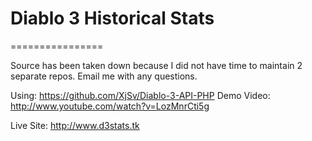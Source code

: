 #  Diablo 3 Historical Stats
================

Source has been taken down because I did not have time to maintain 2 separate repos. Email me with any questions.

Using: https://github.com/XjSv/Diablo-3-API-PHP
Demo Video: http://www.youtube.com/watch?v=LozMnrCti5g

Live Site: http://www.d3stats.tk
